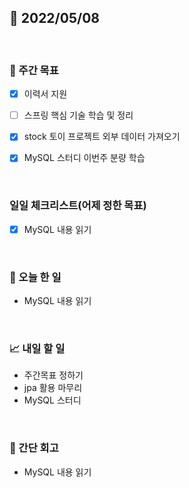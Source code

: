 ## 📅 2022/05/08

<br/>

### 🏹 주간 목표

- [x] 이력서 지원
- [ ] 스프링 핵심 기술 학습 및 정리
- [x] stock 토이 프로젝트 외부 데이터 가져오기
- [x] MySQL 스터디 이번주 분량 학습


<br/>

### 일일 체크리스트(어제 정한 목표)

- [x] MySQL 내용 읽기

<br/>

### 💯 오늘 한 일

- MySQL 내용 읽기

<br/>

### 📈 내일 할 일

- 주간목표 정하기
- jpa 활용 마무리
- MySQL 스터디

<br/>

### 🧐 간단 회고

- MySQL 내용 읽기
